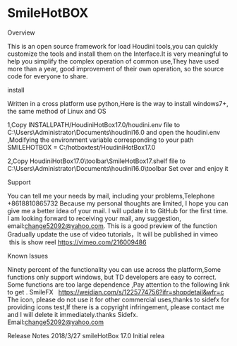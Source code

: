 # SmileHotBOX
Overview

This is an open source framework for load Houdini tools,you can quickly customize the tools and install them on the Interface.It is very meaningful to help you simplify the complex operation of common use,They have used more than a year, good improvement of their own operation, so the source code for everyone to share.

install

Written in a cross platform use python,Here is the way to install windows7+, the same method of Linux and OS

1,Copy  INSTALLPATH/HoudiniHotBox17.0/houdini.env file to  C:\Users\Administrator\Documents\houdini16.0  and open the houdini.env ,Modifying the environment variable corresponding to your path   SMILEHOTBOX = C:/hotboxtest/HoudiniHotBox17.0  

2,Copy  HoudiniHotBox17.0\toolbar\SmileHotBox17.shelf file to C:\Users\Administrator\Documents\houdini16.0\toolbar
Set over and enjoy it

Support

You can tell me your needs by mail, including your problems,Telephone +8618810865732
Because my personal thoughts are limited, I hope you can give me a better idea of your mail. I will update it to GitHub for the first time. I am looking forward to receiving your mail, any suggestion, email:change52092@yahoo.com.
This is a good preview of the function
Gradually update the use of video tutorials，It will be published in vimeo  this is show reel https://vimeo.com/216009486


Known Issues

Ninety percent of the functionality you can use across the platform,Some functions only support windows, but TD developers are easy to correct. Some functions are too large dependence ,Pay attention to the following link to get . SmileFX   https://weidian.com/s/1225774756?ifr=shopdetail&wfr=c
The icon, please do not use it for other commercial uses,thanks to sidefx for providing icons test,If there is a copyright infringement, please contact me and I will delete it immediately.thanks Sidefx.    Email:change52092@yahoo.com

Release Notes
2018/3/27 smileHotBox 17.0   Initial relea
